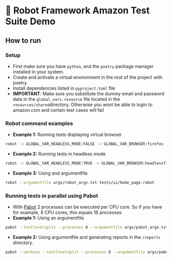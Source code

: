 # 🤖 Robot Framework Amazon Test Suite Demo
## How to run
### Setup
- First make sure you have ``python``, and the `poetry` package manager installed in your system.
- Create and activate a virtual environment in the root of the project with poetry.
- Install dependencies listed in `pyproject.toml` file
- **IMPORTANT**: Make sure you substitute the dummy email and password data in the ``global_vars.resource`` file located in the ``resources/shared``directory. Otherwise you wont be able to login to amazon.com and certain test cases  will fail
### Robot command examples
- **Example 1:** Running tests displaying virtual browser
```bash
robot -v GLOBAL_VAR_HEADLESS_MODE:FALSE -v GLOBAL_VAR_BROWSER:firefox -d reports  tests/ui/home_page.robot`
```
- **Example 2:** Running tests in headless mode
```bash
robot -v GLOBAL_VAR_HEADLESS_MODE:TRUE -v GLOBAL_VAR_BROWSER:headlessfirefox -d reports  tests/ui/home_page.robot
```
- **Example 3:** Using and argumentfile
```bash
robot --argumentfile args/robot_args.txt tests/ui/home_page.robot
```
### Running tests in parallel using Pabot
- With [Pabot](https://github.com/mkorpela/pabot) 2 processes can be executed per CPU core. So if you have for example, 8 CPU cores, this equals 16 processes
- **Example 1:** Using an argumentfile
```bash
pabot --testlevelsplit --processes 8 --argumentfile args/pabot_args.txt tests/ui/home_page.robot
```
- **Example 2:** Using argumentfile and generating reports in the ``/reports`` directory.
```bash
pabot --verbose --testlevelsplit --processes 8 --argumentfile args/pabot_args.txt tests/ui/home_page.robot
```
